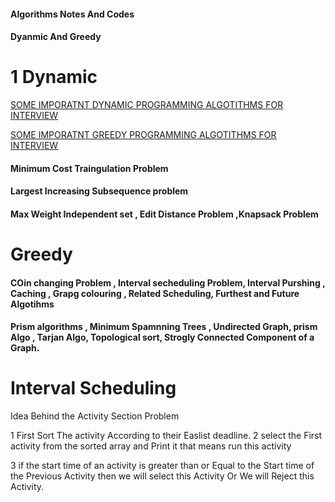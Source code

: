 #### Algorithms Notes And Codes 

#### Dyanmic And Greedy 

# 1 Dynamic 
[SOME IMPORATNT DYNAMIC PROGRAMMING ALGOTITHMS FOR INTERVIEW](https://www.ideserve.co.in/learn/dynamic-programming-interview-questions)

[SOME IMPORATNT GREEDY PROGRAMMING ALGOTITHMS FOR INTERVIEW](https://www.geeksforgeeks.org/top-20-greedy-algorithms-interview-questions/)


#### Minimum Cost Traingulation Problem
#### Largest Increasing Subsequence problem 
#### Max Weight Independent set , Edit Distance Problem ,Knapsack Problem  

# Greedy 

#### COin changing Problem , Interval secheduling Problem, Interval Purshing , Caching , Grapg colouring , Related Scheduling, Furthest and Future Algotihms 

#### Prism algorithms , Minimum Spamnning Trees , Undirected Graph, prism Algo , Tarjan Algo, Topological sort, Strogly Connected Component of a Graph. 


# Interval Scheduling 

Idea Behind the Activity Section Problem 

1 First Sort The activity According to their Easlist deadline.
2 select the First activity from the sorted array and Print it 
that means run this activity 

 3 if the start time of an activity is greater than or Equal to the Start time of the Previous Activity then we will select this Activity Or We will Reject this Activity.
 
 
